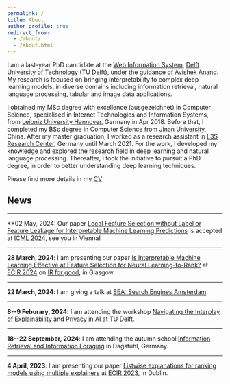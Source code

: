 ```yaml
---
permalink: /
title: About 
author_profile: true
redirect_from: 
  - /about/
  - /about.html
---
```


I am a last-year PhD candidate at the [Web Information System](https://www.wis.ewi.tudelft.nl), [Delft University of Technology](https://www.tudelft.nl) (TU Delft), under the guidance of [Avishek Anand](https://www.avishekanand.com). My research is focused on bringing interpretability to complex deep learning models, in diverse domains including information retrieval, natural language processing, tabular and image data applications. 

I obtained my MSc degree with excellence (ausgezeichnet) in Computer Science, specialised in Internet Technologies and Information Systems, from [Leibniz University Hannover](https://www.uni-hannover.de/de/), Germany in Apr 2018. Before that, I completed my BSc degree in Computer Science from [Jinan University](https://english.jnu.edu.cn), China. 
After my master graduation, I worked as a research assistant in [L3S Research Center](https://www.l3s.de), Germany until March 2021. For the work, I developed my knowledge and explored the research field in deep learning and natural language processing. Thereafter, I took the initiative to pursuit a PhD degree, in order to better understanding deep learning techniques.   

Please find more details in my [CV](/cv/)

## News
---
**02 May, 2024: Our paper [Local Feature Selection without Label or Feature Leakage for Interpretable Machine Learning Predictions]() is accepted at [ICML 2024](https://icml.cc), see you in Vienna!

---
**28 March, 2024**: I am presenting our paper [Is Interpretable Machine Learning Effective at Feature Selection for Neural Learning-to-Rank?](https://link.springer.com/chapter/10.1007/978-3-031-56066-8_29) at [ECIR 2024](https://www.ecir2024.org) on [IR for good](https://www.ecir2024.org/2023/07/24/call-for-ir-for-good-papers/), in Glasgow.

---
**22 March, 2024**: I am giving a talk at [SEA: Search Engines Amsterdam](https://ivi.fnwi.uva.nl/ellis/event/sea-search-engines-amsterdam-11/).

---
**8--9 Feburary, 2024**: I am attending the workshop [Navigating the Interplay of Explainability and Privacy in AI](https://www.delftdesignforvalues.nl/event/workshop-series-on-values-and-value-conflicts-navigating-the-interplay-of-explainability-and-privacy-in-ai/) at TU Delft.

---
**18--22 September, 2024**: I am attending the autumn school [Information Retrieval and Information Foraging](https://fg-retrieval.gi.de/veranstaltung/autumn-school-2023-information-retrieval-and-information-foraging) in Dagstuhl, Germany.

---
**4 April, 2023**: I am presenting our paper [Listwise explanations for ranking models using multiple explainers](https://link.springer.com/chapter/10.1007/978-3-031-28244-7_41) at [ECIR 2023](https://ecir2023.org), in Dublin.






